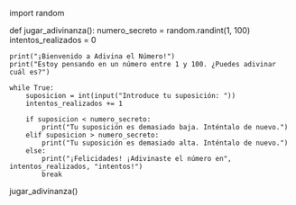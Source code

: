 import random

def jugar_adivinanza():
    numero_secreto = random.randint(1, 100)
    intentos_realizados = 0

    print("¡Bienvenido a Adivina el Número!")
    print("Estoy pensando en un número entre 1 y 100. ¿Puedes adivinar cuál es?")

    while True:
        suposicion = int(input("Introduce tu suposición: "))
        intentos_realizados += 1

        if suposicion < numero_secreto:
            print("Tu suposición es demasiado baja. Inténtalo de nuevo.")
        elif suposicion > numero_secreto:
            print("Tu suposición es demasiado alta. Inténtalo de nuevo.")
        else:
            print("¡Felicidades! ¡Adivinaste el número en", intentos_realizados, "intentos!")
            break

jugar_adivinanza()
